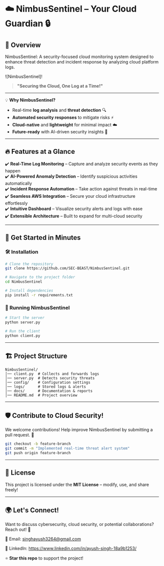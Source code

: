 # ☁️ NimbusSentinel – Your Cloud Guardian 🔒

## 🚀 Overview

NimbusSentinel: A security-focused cloud monitoring system designed to enhance threat detection and incident response by analyzing cloud platform logs.

![NimbusSentinel]!
 
> **"Securing the Cloud, One Log at a Time!"**

---


💡 **Why NimbusSentinel?**
- Real-time **log analysis** and **threat detection** 🔍
- **Automated security responses** to mitigate risks ⚡
- **Cloud-native** and **lightweight** for minimal impact ☁️
- **Future-ready** with AI-driven security insights 🤖

---

## 🔥 Features at a Glance

✔️ **Real-Time Log Monitoring** – Capture and analyze security events as they happen  
✔️ **AI-Powered Anomaly Detection** – Identify suspicious activities automatically  
✔️ **Incident Response Automation** – Take action against threats in real-time  
✔️ **Seamless AWS Integration** – Secure your cloud infrastructure effortlessly  
✔️ **Intuitive Dashboard** – Visualize security alerts and logs with ease  
✔️ **Extensible Architecture** – Built to expand for multi-cloud security  

---

## 🎯 Get Started in Minutes

### 🛠️ Installation

```bash
# Clone the repository
git clone https://github.com/SEC-BEAST/NimbusSentinel.git

# Navigate to the project folder
cd NimbusSentinel

# Install dependencies
pip install -r requirements.txt
```

### 🚀 Running NimbusSentinel

```bash
# Start the server
python server.py

# Run the client
python client.py
```

---

## 🏗️ Project Structure
```
NimbusSentinel/
│── client.py  # Collects and forwards logs
│── server.py  # Detects security threats
│── config/    # Configuration settings
│── logs/      # Stored logs & alerts
│── docs/      # Documentation & reports
│── README.md  # Project overview
```

---

## 🛡️ Contribute to Cloud Security!

We welcome contributions! Help improve NimbusSentinel by submitting a pull request. 🚀

```bash
git checkout -b feature-branch
git commit -m "Implemented real-time threat alert system"
git push origin feature-branch
```

---

## 📜 License
This project is licensed under the **MIT License** – modify, use, and share freely!

---

## 🌍 Let's Connect!
Want to discuss cybersecurity, cloud security, or potential collaborations? Reach out! 🚀

📧 Email: singhayush3264@gmail.com

🔗 LinkedIn:  https://www.linkedin.com/in/ayush-singh-18a9b1253/ 

⭐ **Star this repo** to support the project!
